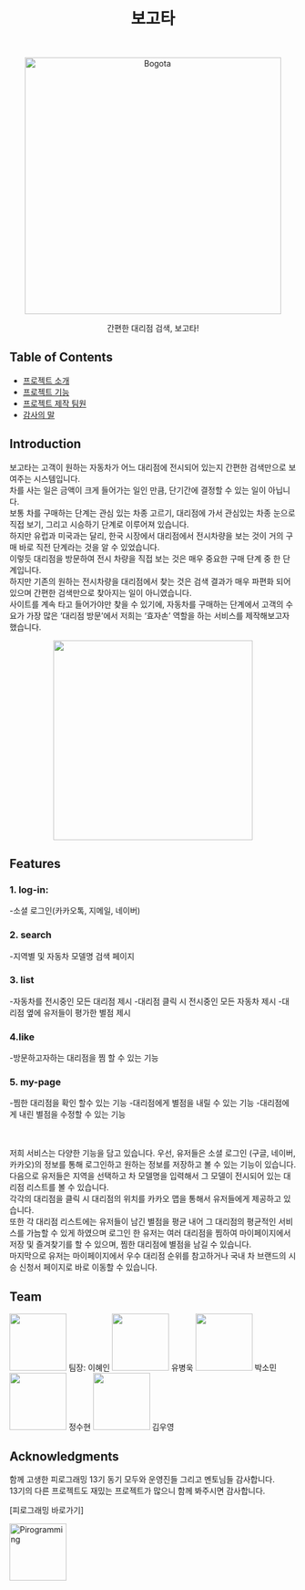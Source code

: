 <h1 align="center"> 보고타 </h1> <br>
<p align="center">
  <a href="https://bogota.kr">
    <img alt="Bogota" title="Bogota" src="https://bogota-bucket-piro13.s3.amazonaws.com/static/images/logo_blue.png" width="450">
  </a>
</p>

<p align="center">
  간편한 대리점 검색, 보고타!
</p>


## Table of Contents

- [프로젝트 소개](#introduction)
- [프로젝트 기능](#features)
- [프로젝트 제작 팀원](#team)
- [감사의 말](#Acknowlegements)

## Introduction

보고타는 고객이 원하는 자동차가 어느 대리점에 전시되어 있는지 간편한 검색만으로 보여주는 시스템입니다.<br />
차를 사는 일은 금액이 크게 들어가는 일인 만큼, 단기간에 결정할 수 있는 일이 아닙니다.<br /> 
보통 차를 구매하는 단계는 관심 있는 차종 고르기, 대리점에 가서 관심있는 차종 눈으로 직접 보기, 그리고 시승하기 단계로 이루어져 있습니다. <br /> 
하지만 유럽과 미국과는 달리, 한국 시장에서 대리점에서 전시차량을 보는 것이 거의 구매 바로 직전 단계라는 것을 알 수 있었습니다. <br />
이렇듯 대리점을 방문하여 전시 차량을 직접 보는 것은 매우 중요한 구매 단계 중 한 단계입니다.<br />
하지만 기존의 원하는 전시차량을 대리점에서 찾는 것은 검색 결과가 매우 파편화 되어 있으며 간편한 검색만으로 찾아지는 일이 아니였습니다.<br />
사이트를 계속 타고 들어가야만 찾을 수 있기에, 자동차를 구매하는 단계에서 고객의 수요가 가장 많은 ‘대리점 방문’에서 저희는 ‘효자손’ 역할을 하는 서비스를 제작해보고자 했습니다. <br />

<p align="center">
  <img src = "" width=350>
</p>

## Features

<h3>1. log-in:</h3>
-소셜 로그인(카카오톡, 지메일, 네이버)
<br />
<h3>2. search</h3>
-지역별 및 자동차 모델명 검색 페이지
<br />
<h3>3. list</h3>
-자동차를 전시중인 모든 대리점 제시
-대리점 클릭 시 전시중인 모든 자동차 제시
-대리점 옆에 유저들이 평가한 별점 제시
<br />
<h3>4.like</h3>
-방문하고자하는 대리점을 찜 할 수 있는 기능
<br />
<h3>5. my-page</h3>
-찜한 대리점을 확인 할수 있는 기능
-대리점에게 별점을 내릴 수 있는 기능
-대리점에게 내린 별점을 수정할 수 있는 기능
<br />
<br />
<br />

저희 서비스는 다양한 기능을 담고 있습니다. 
우선, 유저들은 소셜 로그인 (구글, 네이버, 카카오)의 정보를 통해 로그인하고 원하는 정보를 저장하고 볼 수 있는 기능이 있습니다.<br />
 다음으로 유저들은 지역을 선택하고 차 모델명을 입력해서 그 모델이 전시되어 있는 대리점 리스트를 볼 수 있습니다. <br />
 각각의 대리점을 클릭 시 대리점의 위치를 카카오 맵을 통해서 유저들에게 제공하고 있습니다.<br />
 또한 각 대리점 리스트에는 유저들이 남긴 별점을 평균 내어 그 대리점의 평균적인 서비스를 가늠할 수 있게 하였으며 로그인 한 유저는 여러 대리점을 찜하여 마이페이지에서 저장 및 즐겨찾기를 할 수 있으며, 찜한 대리점에 별점을 남길 수 있습니다. <br />
 마지막으로 유저는 마이페이지에서 우수 대리점 순위를 참고하거나 국내 차 브랜드의 시승 신청서 페이지로 바로 이동할 수 있습니다.<br />
 
## Team

<img src="https://bogota-bucket-piro13.s3.amazonaws.com/static/images/team_1.png" width="100"> 팀장: 이혜인
<img src="https://bogota-bucket-piro13.s3.amazonaws.com/static/images/team_2.png" width="100"> 유병욱
<img src="https://bogota-bucket-piro13.s3.amazonaws.com/static/images/team_3.jpeg" width="100"> 박소민
<img src="https://bogota-bucket-piro13.s3.amazonaws.com/static/images/team_4.png" width="100"> 정수현
<img src="https://bogota-bucket-piro13.s3.amazonaws.com/static/images/team_5.png" width="100"> 김우영


## Acknowledgments

함께 고생한 피로그래밍 13기 동기 모두와 운영진들 그리고 멘토님들 감사합니다.<br />
13기의 다른 프로젝트도 재밌는 프로젝트가 많으니 함께 봐주시면 감사합니다.<br />

[피로그래밍 바로가기]

<a href="https://github.com/pirogramming">
   <img alt="Pirogramming" title="Pirogramming" src="https://avatars3.githubusercontent.com/u/47470966?s=200&v=4" width="100">
</a>


